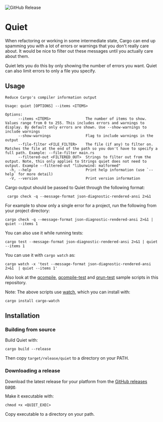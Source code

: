 ![GitHub Release](https://img.shields.io/github/v/release/ssanj/quiet)

# Quiet

When refactoring or working in some intermediate state, Cargo can end up spamming you with a lot of errors or warnings that you don't really care about. It would be nice to filter out these messages until you actually care about them.

Quiet lets you do this by only showing the number of errors you want. Quiet can also limit errors to only a file you specify.


## Usage

```
Reduce Cargo's compiler information output

Usage: quiet [OPTIONS] --items <ITEMS>

Options:
      --items <ITEMS>                The number of items to show. Values range from 0 to 255. This includes errors and warnings to display. By default only errors are shown. Use --show-warnings to include warnings
      --show-warnings                Flag to include warnings in the output
      --file-filter <FILE_FILTER>    The file (if any) to filter on. Matches the file at the end of the path so you don't have to specify a full path. Example: --file-filter main.rs
      --filtered-out <FILTERED_OUT>  Strings to filter out from the output. Note, this only applies to Strings quiet does not need to output. Example --filtered-out "libunwind: malformed"
  -h, --help                         Print help information (use `--help` for more detail)
  -V, --version                      Print version information
```

Cargo output should be passed to Quiet through the following format:

```
 cargo check -q --message-format json-diagnostic-rendered-ansi 2>&1
 ```

For example to show only a single error for a project, run the following from your project directory:

```
cargo check -q --message-format json-diagnostic-rendered-ansi 2>&1 | quiet --items 1
```

You can also use it while running tests:

```
cargo test --message-format json-diagnostic-rendered-ansi 2>&1 | quiet --items 1
```

You can use it with `cargo watch` as:

```
cargo watch -x 'test --message-format json-diagnostic-rendered-ansi 2>&1  | quiet --items 1'
```

Also look at the [qcompile](https://github.com/ssanj/quiet/blob/main/qcompile), [qcompile-test](https://github.com/ssanj/quiet/blob/main/qcompile-test) and [qrun-test](https://github.com/ssanj/quiet/blob/main/qrun-test) sample scripts in this repository.

Note: The above scripts use [watch](https://crates.io/crates/cargo-watch), which you can install with:

```
cargo install cargo-watch
```

## Installation

### Building from source

Build Quiet with:

```
cargo build --release
```

Then copy `target/release/quiet` to a directory on your PATH.


### Downloading a release

Download the latest release for your platform from the [GitHub releases page](https://github.com/ssanj/quiet/releases).

Make it executable with:

`chmod +x <QUIET_EXEC>`

Copy executable to a directory on your path.

